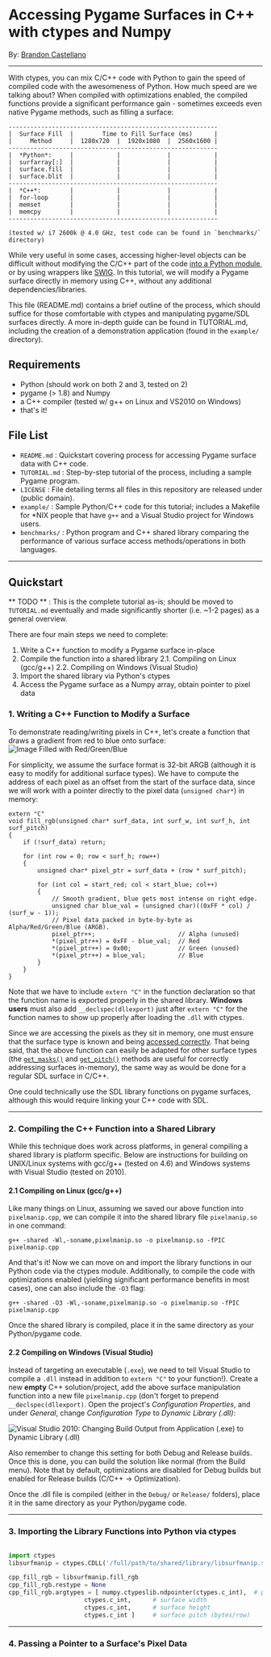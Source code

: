 Accessing Pygame Surfaces in C++ with ctypes and Numpy
==========================================================
By: [Brandon Castellano](http://www.bcastell.com)

----------------------------------------------------------

With ctypes, you can mix C/C++ code with Python to gain the speed of compiled code with the awesomeness of Python.  How much speed are we talking about?  When compiled with optimizations enabled, the compiled functions provide a significant performance gain - sometimes exceeds even native Pygame methods, such as filling a surface:

    ----------------------------------------------------------
    |  Surface Fill  |        Time to Fill Surface (ms)      |
    |     Method     |  1280x720  |  1920x1080  |  2560x1600 |
    ----------------------------------------------------------
    |  *Python*:     |            |             |            |
    |  surfarray[:]  |            |             |            |
    |  surface.fill  |            |             |            |
    |  surface.blit  |            |             |            |
    ----------------------------------------------------------
    |  *C++*:        |            |             |            |
    |  for-loop      |            |             |            |
    |  memset        |            |             |            |
    |  memcpy        |            |             |            |
    ----------------------------------------------------------
    
    (tested w/ i7 2600k @ 4.0 GHz, test code can be found in `benchmarks/` directory)
    

While very useful in some cases, accessing higher-level objects can be difficult without modifying the C/C++ part of the code [into a Python module](http://docs.python.org/2/extending/extending.html#writing-extensions-in-c), or by using wrappers like [SWIG](http://www.swig.org/).  In this tutorial, we will modify a Pygame surface directly in memory using C++, without any additional dependencies/libraries.

This file (README.md) contains a brief outline of the process, which should suffice for those comfortable with ctypes and manipulating pygame/SDL surfaces directly.  A more in-depth guide can be found in TUTORIAL.md, including the creation of a demonstration application (found in the `example/` directory).


Requirements
------------
 - Python (should work on both 2 and 3, tested on 2)
 - pygame (> 1.8) and Numpy
 - a C++ compiler (tested w/ g++ on Linux and VS2010 on Windows)
 - that's it!


File List
---------

 - `README.md` : Quickstart covering process for accessing Pygame surface data with C++ code.
 - `TUTORIAL.md` : Step-by-step tutorial of the process, including a sample Pygame program.
 - `LICENSE` : File detailing terms all files in this repository are released under (public domain).
 - `example/` : Sample Python/C++ code for this tutorial; includes a Makefile for *NIX people that have `g++` and a Visual Studio project for Windows users.
 - `benchmarks/` : Python program and C++ shared library comparing the performance of various surface access methods/operations in both languages.
  
 
----------------------------------------------------------

Quickstart
----------

** TODO ** : This is the complete tutorial as-is; should be moved to `TUTORIAL.md` eventually and made significantly shorter (i.e. ~1-2 pages) as a general overview.

There are four main steps we need to complete:

 1. Write a C++ function to modify a Pygame surface in-place
 2. Compile the function into a shared library
    2.1. Compiling on Linux (gcc/g++)
    2.2. Compiling on Windows (Visual Studio)
 3. Import the shared library via Python's ctypes
 4. Access the Pygame surface as a Numpy array, obtain pointer to pixel data

### 1. Writing a C++ Function to Modify a Surface

To demonstrate reading/writing pixels in C++, let's create a function that draws a gradient from red to blue onto surface:
<img style="max-width:100%;" src="https://raw.github.com/breakthrough/pygame-ctypes-tutorial/master/images/fillrgb.png" alt="Image Filled with Red/Green/Blue" />

For simplicity, we assume the surface format is 32-bit ARGB (although it is easy to modify for additional surface types).  We have to compute the address of each pixel as an offset from the start of the surface data, since we will work with a pointer directly to the pixel data (`unsigned char*`) in memory:

```C+
extern "C"
void fill_rgb(unsigned char* surf_data, int surf_w, int surf_h, int surf_pitch)
{
    if (!surf_data) return;

    for (int row = 0; row < surf_h; row++)
    {
        unsigned char* pixel_ptr = surf_data + (row * surf_pitch);

        for (int col = start_red; col < start_blue; col++)
        {
            // Smooth gradient, blue gets most intense on right edge.
            unsigned char blue_val = (unsigned char)((0xFF * col) / (surf_w - 1));
            // Pixel data packed in byte-by-byte as Alpha/Red/Green/Blue (ARGB).
            pixel_ptr++;                       // Alpha (unused)
            *(pixel_ptr++) = 0xFF - blue_val;  // Red
            *(pixel_ptr++) = 0x00;             // Green (unused)
            *(pixel_ptr++) = blue_val;         // Blue
        }
    }
}
```

Note that we have to include `extern "C"` in the function declaration so that the function name is exported properly in the shared library.  **Windows users** must also add `__declspec(dllexport)` just after `extern "C"` for the function names to show up properly after loading the `.dll` with ctypes.

Since we are accessing the pixels as they sit in memory, one must ensure that the surface type is known and being [accessed correctly](http://en.wikipedia.org/wiki/Endianness).  That being said, that the above function can easily be adapted for other surface types (the [`get_masks()`](http://www.pygame.org/docs/ref/surface.html#pygame.Surface.get_pitch) and [`get_pitch()`](http://www.pygame.org/docs/ref/surface.html#pygame.Surface.get_pitch) methods are useful for correctly addressing surfaces in-memory), the same way as would be done for a regular SDL surface in C/C++.

One could technically use the SDL library functions on pygame surfaces, although this would require linking your C++ code with SDL.


----------------------------------------------------------

### 2. Compiling the C++ Function into a Shared Library

While this technique does work across platforms, in general compiling a shared library is platform specific. Below are instructions for building on UNIX/Linux systems with gcc/g++ (tested on 4.6) and Windows systems with Visual Studio (tested on 2010).

#### 2.1 Compiling on Linux (gcc/g++)

Like many things on Linux, assuming we saved our above function into `pixelmanip.cpp`, we can compile it into the shared library file `pixelmanip.so` in one command:

    g++ -shared -Wl,-soname,pixelmanip.so -o pixelmanip.so -fPIC pixelmanip.cpp

And that's it!  Now we can move on and import the library functions in our Python code via the ctypes module.  Additionally, to compile the code with optimizations enabled (yielding significant performance benefits in most cases), one can also include the `-O3` flag:

    g++ -shared -O3 -Wl,-soname,pixelmanip.so -o pixelmanip.so -fPIC pixelmanip.cpp

Once the shared library is compiled, place it in the same directory as your Python/pygame code.

#### 2.2 Compiling on Windows (Visual Studio)

Instead of targeting an executable (`.exe`), we need to tell Visual Studio to compile a `.dll` instead in addition to `extern "C"` to your function!).  Create a new **empty** C++ solution/project, add the above surface manipulation function into a new file `pixelmanip.cpp` (don't forget to prepend `__declspec(dllexport)`.  Open the project's *Configuration Properties*, and under *General*, change *Configuration Type* to *Dynamic Library (.dll)*:

<img style="max-width:100%;" src="https://raw.github.com/breakthrough/pygame-ctypes-tutorial/master/images/vsdllconfig.png" alt="Visual Studio 2010: Changing Build Output from Application (.exe) to Dynamic Library (.dll)" />

Also remember to change this setting for both Debug and Release builds.  Once this is done, you can build the solution like normal (from the Build menu).  Note that by default, optimizations are disabled for Debug builds but enabled for Release builds (C/C++ -> Optimization).

Once the .dll file is compiled (either in the `Debug/` or `Release/` folders), place it in the same directory as your Python/pygame code.


----------------------------------------------------------

### 3. Importing the Library Functions into Python via ctypes

```Python

import ctypes
libsurfmanip = ctypes.CDLL('/full/path/to/shared/library/libsurfmanip.so')

cpp_fill_rgb = libsurfmanip.fill_rgb
cpp_fill_rgb.restype = None
cpp_fill_rgb.argtypes = [ numpy.ctypeslib.ndpointer(ctypes.c_int),  # ptr to surface data
                     ctypes.c_int,      # surface width
                     ctypes.c_int,      # surface height
                     ctypes.c_int ]     # surface pitch (bytes/row)

```


----------------------------------------------------------

### 4. Passing a Pointer to a Surface's Pixel Data

